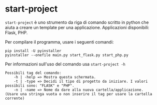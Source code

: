 # start-project

`start-project` è uno strumento da riga di comando scritto in python che aiuta a creare un template per una applicazione.
Applicazioni disponibili: Flask, PHP.

Per compilare il programma, usare i seguenti comandi:
```console
pip install -U pyinstaller
pyinstaller --onefile main.py start_flask.py start_php.py
```

Per informazioni sull'uso del comando usa `start-project -h`
```console
Possibili tag del comando:
    -h | -help => Mostra questa schermata.
    -t | -type => Decidi il tipo di progetto da iniziare. I valori possibili sono: "FLASK" e "PHP".
    -n | -name => Nome da dare alla nuova cartella/applicazione. (Usare una stringa vuota o non inserire il tag per usare la cartella corrente)
```